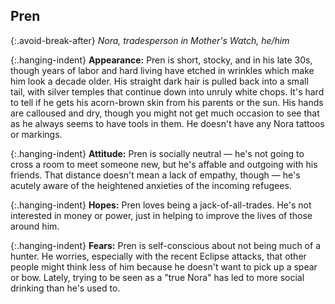 ## Pren

{:.avoid-break-after}
_Nora, tradesperson in Mother's Watch, he/him_

{:.hanging-indent}
**Appearance:** Pren is short, stocky, and in his late 30s, though years of labor and hard living have etched in wrinkles which make him look a decade older.
His straight dark hair is pulled back into a small tail, with silver temples that continue down into unruly white chops.
It's hard to tell if he gets his acorn-brown skin from his parents or the sun.
His hands are calloused and dry, though you might not get much occasion to see that as he always seems to have tools in them.
He doesn't have any Nora tattoos or markings.

{:.hanging-indent}
**Attitude:** Pren is socially neutral — he's not going to cross a room to meet someone new, but he's affable and outgoing with his friends.
That distance doesn't mean a lack of empathy, though — he's acutely aware of the heightened anxieties of the incoming refugees.

{:.hanging-indent}
**Hopes:** Pren loves being a jack-of-all-trades.
He's not interested in money or power, just in helping to improve the lives of those around him.

{:.hanging-indent}
**Fears:** Pren is self-conscious about not being much of a hunter.
He worries, especially with the recent Eclipse attacks, that other people might think less of him because he doesn't want to pick up a spear or bow.
Lately, trying to be seen as a "true Nora" has led to more social drinking than he's used to.
